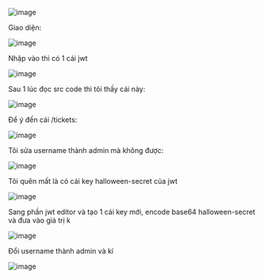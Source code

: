 ![image](https://github.com/user-attachments/assets/55f1ebc6-5942-492b-9fee-185fa06aef92)

Giao diện:

![image](https://github.com/user-attachments/assets/980f94c6-1e6f-48bc-bc53-dba2a463878b)

Nhập vào thì có 1 cái jwt 

![image](https://github.com/user-attachments/assets/66e1fa4e-f9c8-44b1-890f-2afc94be2f73)

Sau 1 lúc đọc src code thì tôi thấy cái này:

![image](https://github.com/user-attachments/assets/b8855cac-787f-47df-9d9e-e2d0207066ae)

Để ý đến cái /tickets:

![image](https://github.com/user-attachments/assets/010e8307-fff1-437f-a3ad-d37c62bb72f8)

Tôi sửa username thành admin mà không được:

![image](https://github.com/user-attachments/assets/78b373ee-f71d-4bf8-ba2a-a12d6fd80e54)

Tôi quên mất là có cái key halloween-secret của jwt 

![image](https://github.com/user-attachments/assets/fe5b4789-bfb6-4e7f-ba36-44bcd2041995)

Sang phần jwt editor và tạo 1 cái key mới, encode base64 halloween-secret và đưa vào giá trị k

![image](https://github.com/user-attachments/assets/d3f5d6b0-76e5-422e-bbbc-7edfd892088a)

Đổi username thành admin và kí 

![image](https://github.com/user-attachments/assets/7bc9cd0a-85a1-49ae-8bdf-5e8f79d3cddf)










